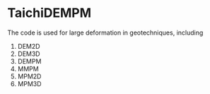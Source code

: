 # TaichiDEMPM

The code is used for large deformation in geotechniques, including
1. DEM2D
2. DEM3D
3. DEMPM
4. MMPM
5. MPM2D
6. MPM3D
